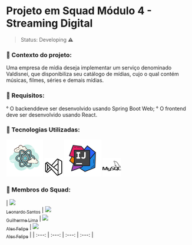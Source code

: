 <h1>Projeto em Squad Módulo 4  - Streaming Digital</h1>

> Status: Developing ⚠️

### 📑 Contexto do projeto:

Uma empresa de mídia deseja implementar um serviço denominado Valdisnei, que disponibiliza seu catálogo de mídias, cujo o qual contém músicas, filmes, séries e demais mídias.

### 🧩 Requisitos:

° O backenddeve ser desenvolvido usando Spring Boot Web;
° O frontend deve ser desenvolvido usando React.

### 📱 Tecnologias Utilizadas:
![React](./Front/src/assets/icons/react.png)
![Vscode](./Front/src/assets/icons/vscode.png)
![Intellij](./Front/src/assets/icons/icons8-intellij-idea-100.png)
![MySQL](./Front/src/assets/icons/mysql.png)
### 🎯 Membros do Squad:

| [<img src="https://avatars.githubusercontent.com/u/120539140?v=4" width=115><br><sub>Leonardo Santos</sub>](https://github.com/lLeoSantos) 
| [<img src="https://avatars.githubusercontent.com/u/122322358?v=4" width=115><br><sub>Guilherme Lima</sub>](https://github.com/Eloisasilva98) 
| [ <img src="https://avatars.githubusercontent.com/u/116887504?v=4" width=115><br><sub>Alex Felipe</sub>](https://github.com/GabrielPiovesani) 
| [ <img src="https://avatars.githubusercontent.com/u/121135013?v=4" width=115><br><sub>Alex Felipe</sub>](https://github.com/MaryJackS) |
| :---: | :---: | :---: | :---: |
